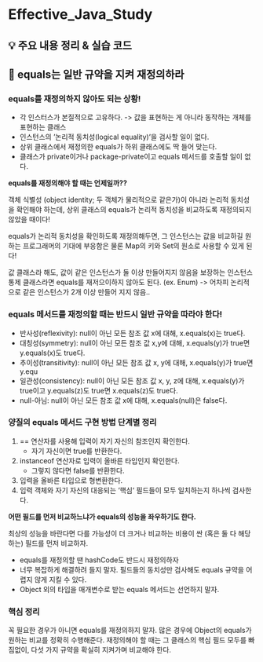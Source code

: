 # Effective_Java_Study

## 💡 주요 내용 정리 &  실습 코드

## 📖 equals는 일반 규약을 지켜 재정의하라

### equals를 재정의하지 않아도 되는 상황!

- 각 인스터스가 본질적으로 고유하다. -> 값을 표현하는 게 아니라 동작하는 개체를 표현하는 클래스
- 인스턴스의 ’논리적 동치성(logical equality)’을 검사할 일이 없다.
- 상위 클래스에서 재정의한 equals가 하위 클래스에도 딱 들어 맞는다.
- 클래스가 private이거나 package-private이고 equals 메서드를 호출할 일이 없다.

**equals를 재정의해야 할 때는 언제일까??**

객체 식별성 (object identity; 두 객체가 물리적으로 같은가)이 아니라 논리적 동치성을 확인해야 하는데,
상위 클래스의 equals가 논리적 동치성을 비교하도록 재정의되지 않았을 때이다!

equals가 논리적 동치성을 확인하도록 재정의해두면, 그 인스턴스는 값을 비교하길 원하는 프로그래머의 기대에 부응함은 물론 Map의 키와 Set의 원소로 사용할 수 있게 된다!

값 클래스라 해도, 값이 같은 인스턴스가 둘 이상 만들어지지 않음을 보장하는 인스턴스 통제 클래스라면 equals를 재저으이하지 않아도 된다. (ex. Enum) -> 어차피 논리적으로 같은 인스턴스가 2개 이상 만들어 지지 않음..

### equals 메서드를 재정의할 때는 반드시 일반 규약을 따라야 한다!

- 반사성(reflexivity): null이 아닌 모든 참조 값 x에 대해, x.equals(x)는 true다.
- 대칭성(symmetry): null이 아닌 모든 참조 값 x,y에 대해, x.equals(y)가 true면 y.equals(x)도 true다.
- 추이성(transitivity): null이 아닌 모든 참조 값 x, y에 대해, x.equals(y)가 true면 y.equ
- 일관성(consistency): null이 아닌 모든 참조 값 x, y, z에 대해, x.equals(y)가 true이고 y.equals(z)도 true면 x.equals(z)도 true다.
- null-아님: null이 아닌 모든 참조 값 x에 대해, x.equals(null)은 false다.

### 양질의 equals 메서드 구현 방법 단계별 정리

1. == 연산자를 사용해 입력이 자기 자신의 참조인지 확인한다.
   - 자기 자신이면 true를 반환한다.
2. instanceof 연산자로 입력이 올바른 타입인지 확인한다.
   - 그렇지 않다면 false를 반환한다.
3. 입력을 올바른 타입으로 형변환한다.
4. 입력 객체와 자기 자신의 대응되는 ‘핵심‘ 필드들이 모두 일치하는지 하나씩 검사한다.

**어떤 필드를 먼저 비교하느냐가 equals의 성능을 좌우하기도 한다.**

최상의 성능을 바란다면 다를 가능성이 더 크거나 비교하는 비용이 싼 (혹은 둘 다 해당하는) 필드를 먼저 비교하자.

- equals를 재정의할 땐 hashCode도 반드시 재정의하자
- 너무 복잡하게 해결하려 들지 말자. 필드들의 동치성만 검사해도 equals 규약을 어렵지 않게 지킬 수 있다.
- Object 외의 타입을 매개변수로 받는 equals 메서드는 선언하지 말자.

### 핵심 정리

꼭 필요한 경우가 아니면 equals를 재정의하지 말자. 많은 경우에 Object의 equals가 원하는 비교를 정확히 수행해준다. 재정의해야 할 때는 그 클래스의 핵심 필드 모두를 빠짐없이, 다섯 가지 규약을 확실히 지켜가며 비교해야 한다.
